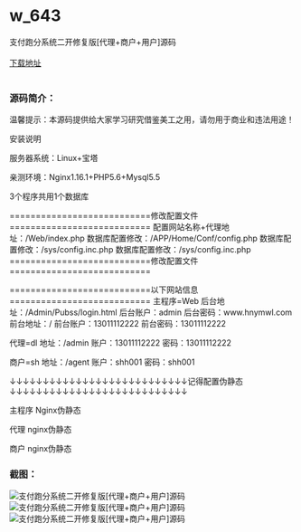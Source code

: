 # w_643
支付跑分系统二开修复版[代理+商户+用户]源码
<br/></br>
[下载地址](https://www.uuid2.com/643.html "下载地址")
<br/></br>
<h3>源码简介：</h3>
<p>温馨提示：本源码提供给大家学习研究借鉴美工之用，请勿用于商业和违法用途！<p>
<p>安装说明<p>
<p>服务器系统：Linux+宝塔

亲测环境：Nginx1.16.1+PHP5.6+Mysql5.5

3个程序共用1个数据库

===========================修改配置文件===========================
配置网站名称+代理地址：/Web/index.php
数据库配置修改：/APP/Home/Conf/config.php
数据库配置修改：/sys/config.inc.php
数据库配置修改：/sys/config.inc.php
===========================修改配置文件===========================<p>
<p>===========================以下网站信息===========================
主程序=Web
后台地址：/Admin/Pubss/login.html
后台账户：admin
后台密码：www.hnymwl.com
前台地址：/
前台账户：13011112222
前台密码：13011112222

代理=dl
地址：/admin
账户：13011112222
密码：13011112222

商户=sh
地址：/agent
账户：shh001
密码：shh001

↓↓↓↓↓↓↓↓↓↓↓↓↓↓↓↓↓↓↓↓↓↓↓↓↓↓↓记得配置伪静态↓↓↓↓↓↓↓↓↓↓↓↓↓↓↓↓↓↓↓↓↓↓↓↓↓↓↓

主程序 Nginx伪静态<p>
<p>代理 nginx伪静态<p>
<p>商户 nginx伪静态<p>
<h3>截图：</h3>
<img src="https://www.uuid2.com/wp-content/uploads/img/202105/72ca235472.jpg" alt="支付跑分系统二开修复版[代理+商户+用户]源码"><img src="https://www.uuid2.com/wp-content/uploads/img/202105/72ca235834.jpg" alt="支付跑分系统二开修复版[代理+商户+用户]源码"><img src="https://www.uuid2.com/wp-content/uploads/img/202105/9efbe87146.gif" alt="支付跑分系统二开修复版[代理+商户+用户]源码">
